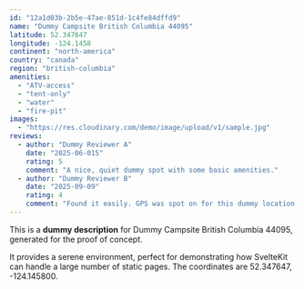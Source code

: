 ```yaml
---
id: "12a1d03b-2b5e-47ae-851d-1c4fe84dffd9"
name: "Dummy Campsite British Columbia 44095"
latitude: 52.347647
longitude: -124.1458
continent: "north-america"
country: "canada"
region: "british-columbia"
amenities:
  - "ATV-access"
  - "tent-only"
  - "water"
  - "fire-pit"
images:
  - "https://res.cloudinary.com/demo/image/upload/v1/sample.jpg"
reviews:
  - author: "Dummy Reviewer A"
    date: "2025-06-015"
    rating: 5
    comment: "A nice, quiet dummy spot with some basic amenities."
  - author: "Dummy Reviewer B"
    date: "2025-09-09"
    rating: 4
    comment: "Found it easily. GPS was spot on for this dummy location."
---
```


This is a **dummy description** for Dummy Campsite British Columbia 44095, generated for the proof of concept.

It provides a serene environment, perfect for demonstrating how SvelteKit can handle a large number of static pages. The coordinates are 52.347647, -124.145800.
